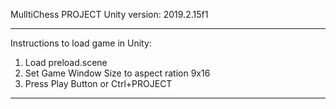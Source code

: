 MulltiChess PROJECT
Unity version: 2019.2.15f1
____________________________________________________

Instructions to load game in Unity:
1. Load preload.scene
2. Set Game Window Size to aspect ration 9x16
3. Press Play Button or Ctrl+PROJECT
____________________________________________________